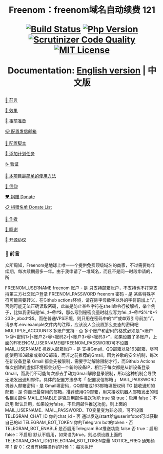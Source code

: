 <div align="center">
    <h1>Freenom：freenom域名自动续费 121</h>
    
[![Build Status](https://img.shields.io/badge/build-passed-brightgreen?style=for-the-badge)](https://scrutinizer-ci.com/g/luolongfei/freenom/build-status/master)
[![Php Version](https://img.shields.io/badge/php-%3E=7.2-brightgreen.svg?style=for-the-badge)](https://secure.php.net/)
[![Scrutinizer Code Quality](https://img.shields.io/badge/scrutinizer-9.31-brightgreen?style=for-the-badge)](https://scrutinizer-ci.com/g/luolongfei/freenom/?branch=master)
[![MIT License](https://img.shields.io/badge/license-MIT-brightgreen.svg?style=for-the-badge)](https://github.com/luolongfei/freenom/blob/master/LICENSE)

Documentation: [English version](https://github.com/luolongfei/freenom/blob/master/README_EN.md) | 中文版
</div>

[📃  前言](#--前言)

[🍭  效果](#--效果)

[🎁  事前准备](#--事前准备)

[📪  配置发信邮箱](#--配置发信邮箱)

[🚧  配置脚本](#--配置脚本)

[🎈  添加计划任务](#--添加计划任务)

[☕  验证](#--验证)

[🤣  本项目最简单的使用方法](#--本项目最简单的使用方法)

[🍺  信仰](#--信仰)

[❤  捐赠 Donate](#--捐赠-donate)

[📋  捐赠名单 Donate List](#--捐赠名单-donate-list)

[🌚  作者](#--作者)

[🎉  鸣谢](#--鸣谢)

[🥝  开源协议](#--开源协议)


### 📃  前言
众所周知，Freenom是地球上唯一一个提供免费顶级域名的商家，不过需要每年续期，每次续期最多一年。由于我申请了一堆域名，而且不是同一时段申请的，
所


FREENOM_USERNAME	freenom 账户	-	是	只支持邮箱账户，不支持也不打算支持第三方社交账户登录
FREENOM_PASSWORD	freenom 密码	-	是	某些特殊字符可能需要转义，在Github actions环境，请在除字母数字以外的字符前加上“\”，否则可能无法正确读取密码，此举是防止某些字符在shell命令行被解析，举个例子，比如我密码是fei.,:!~@#$%^&*?233-_abcd^$$，那么写到秘密变量时就应写为fei\.\,\:\!\~\@\#\$\%\^\&\*\?233\-\_abcd\^\$\$。而在普通VPS环境，则只用在密码中的“#”或单双引号前加“\”，请参考.env.example文件内的注释，应该没人会设置那么变态的密码吧
MULTIPLE_ACCOUNTS	多账户支持	-	否	多个账户和密码的格式必须是“<账户1>@<密码1>|<账户2>@<密码2>|<账户3>@<密码3>”，如果设置了多账户，上面的FREENOM_USERNAME和FREENOM_PASSWORD可不设置
MAIL_USERNAME	机器人邮箱账户	-	是	支持Gmail、QQ邮箱以及163邮箱，尽可能使用163邮箱或者QQ邮箱，而非之前推荐的Gmail。因为谷歌的安全机制，每次在新设备登录 Gmail 都会先被限制，需要手动解除限制才行，而Github Actions每次创建的虚拟环境都会分配一个新的设备IP，相当于每次都是从新设备登录Gmail，而我们不可能每次都去手动为Gmail解除登录限制，所以这种机制会导致无法发出通知邮件。具体的配置方法参考「 配置发信邮箱 」
MAIL_PASSWORD	机器人邮箱密码	-	是	Gmail填密码，QQ邮箱或163邮箱填授权码
TO	接收通知的邮箱	-	是	你自己最常用的邮箱，推荐使用QQ邮箱，用来接收机器人邮箱发出的域名相关邮件
MAIL_ENABLE	是否启用邮件推送功能	true	否	true：启用
false：不启用
默认启用，如果设为false，不启用邮件推送功能，则上面的MAIL_USERNAME、MAIL_PASSWORD、TO变量变为非必须，可不设置
TELEGRAM_CHAT_ID	你的chat_id	-	否	通过发送/start给@userinfobot可以获取自己的id
TELEGRAM_BOT_TOKEN	你的Telegram bot的token	-	否	
TELEGRAM_BOT_ENABLE	是否启用Telegram Bot推送功能	false	否	true：启用
false：不启用
默认不启用，如果设为true，则必须设置上面的TELEGRAM_CHAT_ID和TELEGRAM_BOT_TOKEN变量
NOTICE_FREQ	通知频率	1	否	0：仅当有续期操作的时候
1：每次执行
